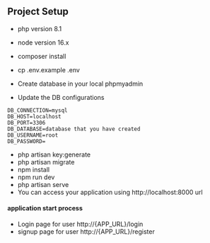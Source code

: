 ## Project Setup
- php version 8.1
- node version 16.x

- composer install
- cp .env.example .env
- Create database in your local phpmyadmin
- Update the DB configurations
```
DB_CONNECTION=mysql
DB_HOST=localhost
DB_PORT=3306
DB_DATABASE=database that you have created
DB_USERNAME=root
DB_PASSWORD=
```
- php artisan key:generate
- php artisan migrate 
- npm install
- npm run dev
- php artisan serve
- You can access your application using http://localhost:8000 url



#### application start process
- Login page for user http://{APP_URL}/login
- signup page for user http://{APP_URL}/register
